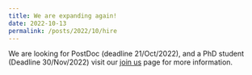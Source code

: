 ```yaml
---
title: We are expanding again!
date: 2022-10-13
permalink: /posts/2022/10/hire
---
```


We are looking for PostDoc (deadline 21/Oct/2022), and a PhD student (Deadline 30/Nov/2022) visit our [join us](/join_us/) page for more information. 
